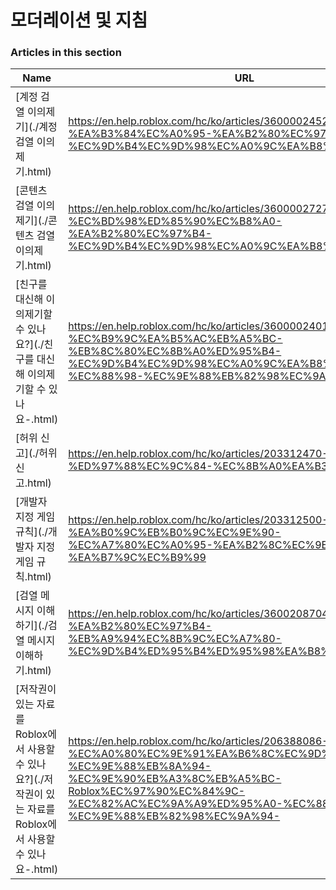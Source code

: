 # 모더레이션 및 지침  
### Articles in this section
Name|URL
-|-
[계정 검열 이의제기](./계정 검열 이의제기.html) |https://en.help.roblox.com/hc/ko/articles/360000245263-%EA%B3%84%EC%A0%95-%EA%B2%80%EC%97%B4-%EC%9D%B4%EC%9D%98%EC%A0%9C%EA%B8%B0
[콘텐츠 검열 이의제기](./콘텐츠 검열 이의제기.html) |https://en.help.roblox.com/hc/ko/articles/360000272703-%EC%BD%98%ED%85%90%EC%B8%A0-%EA%B2%80%EC%97%B4-%EC%9D%B4%EC%9D%98%EC%A0%9C%EA%B8%B0
[친구를 대신해 이의제기할 수 있나요?](./친구를 대신해 이의제기할 수 있나요-.html) |https://en.help.roblox.com/hc/ko/articles/360000240183-%EC%B9%9C%EA%B5%AC%EB%A5%BC-%EB%8C%80%EC%8B%A0%ED%95%B4-%EC%9D%B4%EC%9D%98%EC%A0%9C%EA%B8%B0%ED%95%A0-%EC%88%98-%EC%9E%88%EB%82%98%EC%9A%94-
[허위 신고](./허위 신고.html) |https://en.help.roblox.com/hc/ko/articles/203312470-%ED%97%88%EC%9C%84-%EC%8B%A0%EA%B3%A0
[개발자 지정 게임 규칙](./개발자 지정 게임 규칙.html) |https://en.help.roblox.com/hc/ko/articles/203312500-%EA%B0%9C%EB%B0%9C%EC%9E%90-%EC%A7%80%EC%A0%95-%EA%B2%8C%EC%9E%84-%EA%B7%9C%EC%B9%99
[검열 메시지 이해하기](./검열 메시지 이해하기.html) |https://en.help.roblox.com/hc/ko/articles/360020870412-%EA%B2%80%EC%97%B4-%EB%A9%94%EC%8B%9C%EC%A7%80-%EC%9D%B4%ED%95%B4%ED%95%98%EA%B8%B0
[저작권이 있는 자료를 Roblox에서 사용할 수 있나요?](./저작권이 있는 자료를 Roblox에서 사용할 수 있나요-.html) |https://en.help.roblox.com/hc/ko/articles/206388086-%EC%A0%80%EC%9E%91%EA%B6%8C%EC%9D%B4-%EC%9E%88%EB%8A%94-%EC%9E%90%EB%A3%8C%EB%A5%BC-Roblox%EC%97%90%EC%84%9C-%EC%82%AC%EC%9A%A9%ED%95%A0-%EC%88%98-%EC%9E%88%EB%82%98%EC%9A%94-